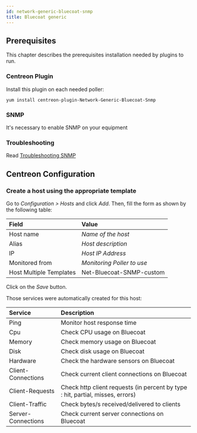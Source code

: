 ```yaml
---
id: network-generic-bluecoat-snmp
title: Bluecoat generic
---
```


## Prerequisites

This chapter describes the prerequisites installation needed by plugins to run.

### Centreon Plugin

Install this plugin on each needed poller:

``` shell
yum install centreon-plugin-Network-Generic-Bluecoat-Snmp
```

### SNMP

It's necessary to enable SNMP on your equipment

### Troubleshooting

Read [Troubleshooting
SNMP](../getting-started/how-to-guides/troubleshooting-plugins/#snmpv3-options-mapping)

## Centreon Configuration

### Create a host using the appropriate template

Go to *Configuration \> Hosts* and click *Add*. Then, fill the form as shown by
the following table:

| Field                   | Value                      |
| :---------------------- | :------------------------- |
| Host name               | *Name of the host*         |
| Alias                   | *Host description*         |
| IP                      | *Host IP Address*          |
| Monitored from          | *Monitoring Poller to use* |
| Host Multiple Templates | Net-Bluecoat-SNMP-custom   |

Click on the *Save* button.

Those services were automatically created for this host:

| Service            | Description                                                                    |
| :----------------- | :----------------------------------------------------------------------------- |
| Ping               | Monitor host response time                                                     |
| Cpu                | Check CPU usage on Bluecoat                                                    |
| Memory             | Check memory usage on Bluecoat                                                 |
| Disk               | Check disk usage on Bluecoat                                                   |
| Hardware           | Check the hardware sensors on Bluecoat                                         |
| Client-Connections | Check current client connections on Bluecoat                                   |
| Client-Requests    | Check http client requests (in percent by type : hit, partial, misses, errors) |
| Client-Traffic     | Check bytes/s received/delivered to clients                                    |
| Server-Connections | Check current server connections on Bluecoat                                   |
